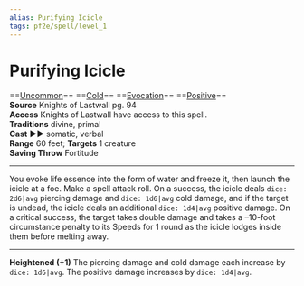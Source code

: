 ```yaml
---
alias: Purifying Icicle
tags: pf2e/spell/level_1
---
```


# Purifying Icicle

==[Uncommon](../../../Traits/Uncommon.md)== ==[Cold](../../../Traits/Cold.md)== ==[Evocation](../../../Traits/Evocation.md)== ==[Positive](../../../Traits/Positive.md)==  
__Source__ Knights of Lastwall pg. 94  
**Access** Knights of Lastwall have access to this spell.  
**Traditions** divine, primal  
**Cast** ►► somatic, verbal  
**Range** 60 feet; **Targets** 1 creature  
**Saving Throw** Fortitude

---

You evoke life essence into the form of water and freeze it, then launch the icicle at a foe. Make a spell attack roll. On a success, the icicle deals `dice: 2d6|avg` piercing damage and `dice: 1d6|avg` cold damage, and if the target is undead, the icicle deals an additional `dice: 1d4|avg` positive damage. On a critical success, the target takes double damage and takes a –10-foot circumstance penalty to its Speeds for 1 round as the icicle lodges inside them before melting away.

<hr>

**Heightened (+1)** The piercing damage and cold damage each increase by `dice: 1d6|avg`. The positive damage increases by `dice: 1d4|avg`.
